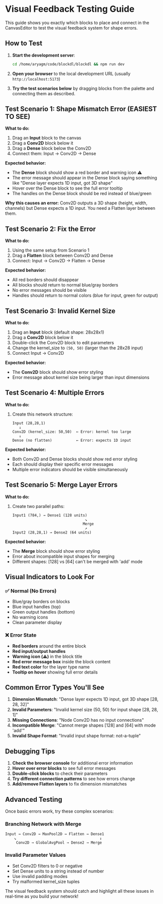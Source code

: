 # Visual Feedback Testing Guide

This guide shows you exactly which blocks to place and connect in the CanvasEditor to test the visual feedback system for shape errors.

## How to Test

1. **Start the development server**:
   ```bash
   cd /home/aryagm/code/blockdl/blockdl && npm run dev
   ```

2. **Open your browser** to the local development URL (usually `http://localhost:5173`)

3. **Try the test scenarios below** by dragging blocks from the palette and connecting them as described.

## Test Scenario 1: Shape Mismatch Error (EASIEST TO SEE)

**What to do:**
1. Drag an **Input** block to the canvas
2. Drag a **Conv2D** block below it
3. Drag a **Dense** block below the Conv2D
4. Connect them: Input → Conv2D → Dense

**Expected behavior:**
- The **Dense** block should show a red border and warning icon ⚠️
- The error message should appear in the Dense block saying something like "Dense layer expects 1D input, got 3D shape"
- Hover over the Dense block to see the full error tooltip
- The handles on the Dense block should be red instead of blue/green

**Why this causes an error:**
Conv2D outputs a 3D shape (height, width, channels) but Dense expects a 1D input. You need a Flatten layer between them.

## Test Scenario 2: Fix the Error

**What to do:**
1. Using the same setup from Scenario 1
2. Drag a **Flatten** block between Conv2D and Dense
3. Connect: Input → Conv2D → Flatten → Dense

**Expected behavior:**
- All red borders should disappear
- All blocks should return to normal blue/gray borders
- No error messages should be visible
- Handles should return to normal colors (blue for input, green for output)

## Test Scenario 3: Invalid Kernel Size

**What to do:**
1. Drag an **Input** block (default shape: 28x28x1)
2. Drag a **Conv2D** block below it
3. Double-click the Conv2D block to edit parameters
4. Change the kernel_size to `(50, 50)` (larger than the 28x28 input)
5. Connect Input → Conv2D

**Expected behavior:**
- The **Conv2D** block should show error styling
- Error message about kernel size being larger than input dimensions

## Test Scenario 4: Multiple Errors

**What to do:**
1. Create this network structure:
   ```
   Input (28,28,1)
      ↓
   Conv2D (kernel_size: 50,50)  ← Error: kernel too large
      ↓
   Dense (no flatten)           ← Error: expects 1D input
   ```

**Expected behavior:**
- Both Conv2D and Dense blocks should show red error styling
- Each should display their specific error messages
- Multiple error indicators should be visible simultaneously

## Test Scenario 5: Merge Layer Errors

**What to do:**
1. Create two parallel paths:
   ```
   Input1 (784,) → Dense1 (128 units)
                                    ↘
                                   Merge
                                    ↗
   Input2 (28,28,1) → Dense2 (64 units)
   ```

**Expected behavior:**
- The **Merge** block should show error styling
- Error about incompatible input shapes for merging
- Different shapes: [128] vs [64] can't be merged with 'add' mode

## Visual Indicators to Look For

### ✅ Normal (No Errors)
- Blue/gray borders on blocks
- Blue input handles (top)
- Green output handles (bottom)
- No warning icons
- Clean parameter display

### ❌ Error State
- **Red borders** around the entire block
- **Red input/output handles**
- **Warning icon (⚠️)** in the block title
- **Red error message box** inside the block content
- **Red text color** for the layer type name
- **Tooltip on hover** showing full error details

## Common Error Types You'll See

1. **Dimension Mismatch**: "Dense layer expects 1D input, got 3D shape [28, 28, 32]"
2. **Invalid Parameters**: "Invalid kernel size (50, 50) for input shape [28, 28, 1]"
3. **Missing Connections**: "Node Conv2D has no input connections"
4. **Incompatible Merge**: "Cannot merge shapes [128] and [64] with mode 'add'"
5. **Invalid Shape Format**: "Invalid input shape format: not-a-tuple"

## Debugging Tips

1. **Check the browser console** for additional error information
2. **Hover over error blocks** to see full error messages
3. **Double-click blocks** to check their parameters
4. **Try different connection patterns** to see how errors change
5. **Add/remove Flatten layers** to fix dimension mismatches

## Advanced Testing

Once basic errors work, try these complex scenarios:

### Branching Network with Merge
```
Input → Conv2D → MaxPool2D → Flatten → Dense1
    ↘                                      ↓
     Conv2D → GlobalAvgPool → Dense2 → Merge
```

### Invalid Parameter Values
- Set Conv2D filters to 0 or negative
- Set Dense units to a string instead of number
- Use invalid padding modes
- Try malformed kernel_size tuples

The visual feedback system should catch and highlight all these issues in real-time as you build your network!
